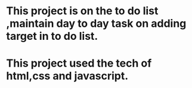 # This project is on the to do list ,maintain day to day task on adding target in to do list.
# This project used the tech of html,css and javascript.
